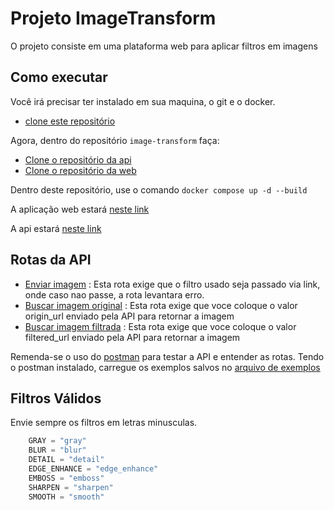 # Projeto ImageTransform

O projeto consiste em uma plataforma web para aplicar filtros em imagens

## Como executar

Você irá precisar ter instalado em sua maquina, o git e o docker.

- [clone este repositório](https://github.com/mauriciobenjamin700/image-transform.git)

Agora, dentro do repositório `image-transform` faça:

- [Clone o repositório da api](https://github.com/mauriciobenjamin700/image-transform-api.git)
- [Clone o repositório da web](https://github.com/mauriciobenjamin700/image-transform-web.git)

Dentro deste repositório, use o comando `docker compose up -d --build`

A aplicação web estará [neste link](http://localhost:8080)

A api estará [neste link](http://localhost:8005)

## Rotas da API

- [Enviar imagem](http://localhost:8005/image/FILTRO_QUE_DESEJA_USAR) : Esta rota exige que o filtro usado seja passado via link, onde caso nao passe, a rota levantara erro.
- [Buscar imagem original](http://localhost:8005/{origin_url}) : Esta rota exige que voce coloque o valor origin_url enviado pela API para retornar a imagem
- [Buscar imagem filtrada](http://localhost:8005/{filtered_url}) : Esta rota exige que voce coloque o valor filtered_url enviado pela API para retornar a imagem

Remenda-se o uso do [postman](https://www.postman.com/) para testar a API e entender as rotas. Tendo o postman instalado, carregue os exemplos salvos no [arquivo de exemplos](/docs/ImageTransform.postman_collection.json)

## Filtros Válidos

Envie sempre os filtros em letras minusculas.

```python
    GRAY = "gray"
    BLUR = "blur"
    DETAIL = "detail"
    EDGE_ENHANCE = "edge_enhance"
    EMBOSS = "emboss"
    SHARPEN = "sharpen"
    SMOOTH = "smooth"
```
